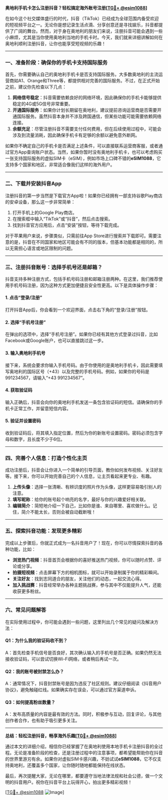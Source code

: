 **奥地利手机卡怎么注册抖音？轻松搞定海外账号注册[[TG💪+ @esim1088](https://t.me/s/esim1088)]**

在如今这个社交媒体盛行的时代，抖音（TikTok）已经成为全球范围内备受欢迎的短视频平台之一。无论你是想记录生活点滴、分享创意还是寻找娱乐，抖音都提供了广阔的舞台。然而，对于身在奥地利的朋友们来说，注册抖音可能会遇到一些小麻烦，尤其是当你使用奥地利当地的手机卡时。今天，我们就来详细讲解如何在奥地利顺利注册抖音，让你也能享受短视频的乐趣！

---

### **一、准备阶段：确保你的手机卡支持国际服务**

首先，你需要确认自己的奥地利手机卡是否支持国际服务。大多数奥地利的主流运营商如A1、Orange和Three等，都提供相对完善的国际服务。不过，在正式开始之前，建议你先检查以下几点：

1. **网络信号稳定**：抖音需要依赖良好的网络环境，因此确保你的手机卡能够提供稳定的4G或5G信号非常重要。
2. **开通国际服务**：如果你计划长期留在奥地利，建议提前咨询运营商是否需要开通国际服务。虽然抖音本身并不涉及跨国通信，但某些功能可能需要依赖网络连接。
3. **余额充足**：尽管注册抖音不需要支付任何费用，但在后续使用过程中，可能会涉及到流量消耗，因此确保手机卡有足够的余额以避免意外断网。

如果你不确定自己的手机卡是否满足上述条件，可以直接联系运营商客服，或者通过官方App查询账户状态。当然，如果你暂时没有奥地利手机卡，也可以考虑购买一张支持国际服务的虚拟SIM卡（eSIM），例如市场上口碑不错的**eSIM1088**，它支持多个国家和地区，非常适合像我们这样的海外用户。

---

### **二、下载并安装抖音App**

注册抖音的第一步当然是下载官方App啦！如果你已经拥有一部支持谷歌Play商店的安卓设备，那么这一步非常简单：

1. 打开手机上的Google Play商店。
2. 在搜索框中输入“TikTok”或“抖音”，然后点击搜索。
3. 找到抖音官方应用后，点击“安装”按钮，等待下载完成。

对于苹果用户来说，步骤类似，只需前往App Store进行搜索并下载即可。需要注意的是，抖音在不同国家和地区可能会有不同的版本，但基本功能都是相同的，所以无需担心语言或地区限制的问题。

---

### **三、注册抖音账号：选择手机号还是邮箱？**

抖音支持多种注册方式，包括手机号码注册和邮箱注册两种。在这里，我们推荐使用手机号码注册，因为这种方式更加便捷且安全性更高。以下是具体操作步骤：

#### **1. 点击“登录/注册”**
打开抖音App后，你会看到一个欢迎界面，点击右下角的“登录/注册”按钮。

#### **2. 选择“手机号注册”**
在弹出的选项中，选择“手机号注册”。如果你已经有其他方式登录过抖音，比如Facebook或Google账户，也可以直接跳过这一步。

#### **3. 输入奥地利手机号**
接下来，系统会要求你输入手机号码。由于你使用的是奥地利手机卡，因此需要填写奥地利的国际区号（+43）以及完整的手机号码。例如，如果你的号码是991234567，请输入“+43 991234567”。

#### **4. 获取验证码**
输入正确后，抖音会向你的奥地利手机发送一条包含验证码的短信。请确保你的手机卡正常工作，并留意短信内容。

#### **5. 验证并设置密码**
收到验证码后，将其填入指定位置，然后为你的新账号设置密码。密码必须包含字母和数字，且长度不少于6位。

---

### **四、完善个人信息：打造个性化主页**

成功注册后，抖音会让你进入一个简单的引导页面，教你如何发布视频、关注好友等。接下来，你可以开始完善自己的个人信息，让主页看起来更专业、有趣。

1. **上传头像**：选择一张清晰、有辨识度的照片作为头像，这样更容易吸引别人的注意。
2. **填写昵称**：给你的账号起个响亮的名字，最好与你的兴趣爱好相关联。
3. **编辑简介**：简短地介绍一下自己，比如你是谁、来自哪里、喜欢做什么。记住，简介不能太长，否则会被自动截断哦！

---

### **五、探索抖音功能：发现更多精彩**

完成以上步骤后，你就正式成为一名抖音用户了！现在，你可以尽情探索抖音的各种功能，比如：

- **浏览热门视频**：抖音首页会根据你的喜好推送热门视频，你可以随时点赞、评论或分享。
- **拍摄短视频**：点击屏幕下方的相机图标，就可以开始录制属于你的精彩瞬间。
- **关注好友**：找到志同道合的朋友，关注他们的动态，一起交流心得。
- **加入挑战赛**：抖音经常举办各种主题挑战赛，参与其中不仅能提升人气，还能收获更多粉丝。

---

### **六、常见问题解答**

在实际使用过程中，你可能会遇到一些问题，这里列出几个常见的疑问及解决方法：

#### **Q1：为什么我的验证码收不到？**
A：首先检查手机信号是否良好，其次确认输入的手机号是否正确。如果仍然无法接收验证码，可以尝试切换Wi-Fi网络，或者稍后再试一次。

#### **Q2：我的账号被封禁怎么办？**
A：通常情况下，抖音封禁账号是因为违反了社区规则。建议仔细阅读《抖音用户协议》，避免触碰红线。如果确实存在误会，可以通过官方渠道申诉。

#### **Q3：如何提高粉丝数量？**
A：发布高质量的内容是最有效的方法。同时，积极参与互动，回复评论，与其他创作者合作，也有助于吸引更多关注。

---

**总结：轻松注册抖音，畅享海外乐趣[[TG💪+ @esim1088](https://t.me/s/esim1088)]**

通过本文的详细介绍，相信你已经掌握了在奥地利使用本地手机卡注册抖音的全过程。无论是准备阶段的检查，还是注册过程中的注意事项，都希望能帮助你在抖音的世界里游刃有余。如果你对虚拟SIM卡感兴趣，不妨试试**eSIM1088**，它不仅支持奥地利，还覆盖多个国家，让你随时随地都能保持在线状态。

最后，再次提醒大家，无论在哪里，都要遵守当地法律法规和社会公德，做一个文明的抖音用户。祝你在抖音平台上玩得开心，拍出更多精彩视频！

[[TG💪+ @esim1088](https://t.me/s/esim1088) ![Image](https://i.postimg.cc/4NQfJmqS/Snipaste-2025-05-13-00-14-12.png)]